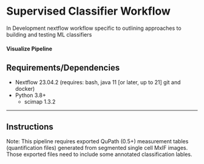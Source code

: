 # Supervised Classifier Workflow
In Development nextflow workflow specific to outlining approaches to building and testing ML classifiers

#### Visualize Pipeline


## Requirements/Dependencies

-   Nextflow 23.04.2 (requires: bash, java 11 [or later, up to 21] git and docker)
-   Python 3.8+
    -   scimap 1.3.2
    
------------------------------------------------------------------------

## Instructions

Note: This pipeline requires exported QuPath (0.5+) measurement tables (quantification files) generated from segmented single cell MxIF images. Those exported files need to include some annotated classification lables.


